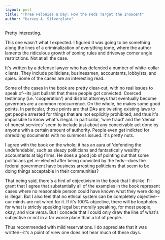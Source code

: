 ```yaml
---
layout: post
title: "Three Felonies a Day: How the Feds Target the Innocent"
author: "Harvey A. Silverglate"
---
```

Pretty interesting.

This one wasn't what I expected.  I figured it was going to be something along the lines of a criminalization of everything tome, where the author laments the ridiculous growth of zoning rules and driveway corner angle restrictions.  Not at all the case.

It's written by a defense lawyer who has defended a number of white-collar clients.  They include politicians, businessmen, accountants, lobbyists, and spies.  Some of the cases are an interesting read.

Some of the cases in the book are pretty clear-cut, with no real issues to speak of--its just bullshit that these people got convicted.  Coerced testimony (i.e. 'cooperation') and district attorneys that eventually become governors are a common reoccurrence.  On the whole, he makes some good points.  In particular, those points are that DAs are twisting existing laws to get people arrested for things that are not explicitly prohibited, and thus it's impossible to know what's illegal.  In particular, 'wire fraud' and the 'denial of honest services' seem to include just about any conceivable act done by anyone with a certain amount of authority.  People even get indicted for shredding documents with no summons issued.  It's pretty nuts.

I agree with the book on the whole; it has an aura of 'defending the undefendable', such as sleazy politicians and fantastically wealthy accountants at big firms.  He does a good job of pointing out that some politicians get re-elected after being convicted by the feds--does the federal government have business arresting politicians that seem to be doing things acceptable in their communities?

That being said, there's a hint of objectivism in the book that I dislike.  I'll grant that I agree that substantially all of the examples in the book represent cases where no reasonable person could have known what they were doing is illegal.  But I also feel that no ethical system can be completely objective--our minds are not wired for it.  If it's 100% objective, there will be loopholes for what is strictly speaking legal but morally speaking, for most people, okay, and vice versa.  But I concede that I could only draw the line of what's subjective or not in a far worse place than a lot of people.

Thus recommended with mild reservations.  I do appreciate that it was written--it's a point of view one does not hear much of these days.


